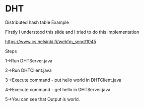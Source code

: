 # DHT
Distributed hash table  Example

Firstly I understood this slide and I tried to do this implementation

https://www.cs.helsinki.fi/webfm_send/1045

Steps 

1->Run DHTServer.java

2->Run DHTClient.java

3->Execute command - put hello world in DHTClient.java

4->Execute command - get hello in DHTServer.java

5->You can see that Output is world.
